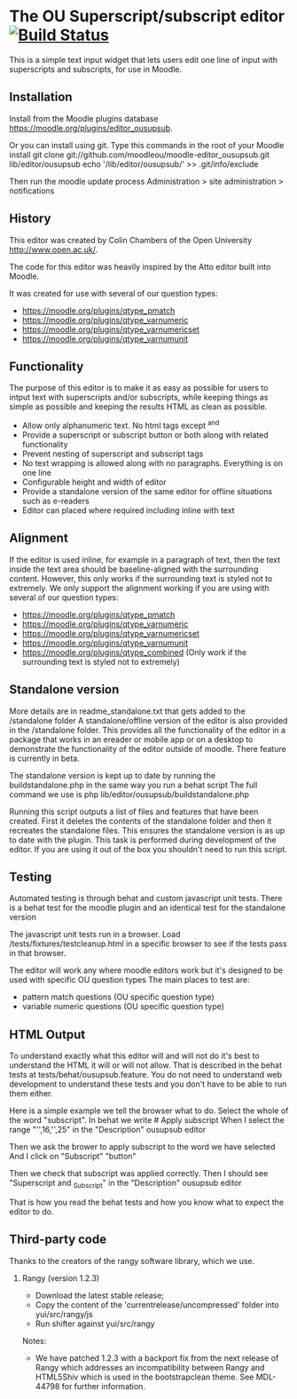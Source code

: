 # The OU Superscript/subscript editor [![Build Status](https://travis-ci.com/moodleou/moodle-editor_ousupsub.svg?branch=master)](https://travis-ci.com/moodleou/moodle-editor_ousupsub)

This is a simple text input widget that lets users edit one line of input
with superscripts and subscripts, for use in Moodle.

## Installation

Install from the Moodle plugins database https://moodle.org/plugins/editor_ousupsub.

Or you can install using git. Type this commands in the root of your Moodle install
    git clone git://github.com/moodleou/moodle-editor_ousupsub.git lib/editor/ousupsub
    echo '/lib/editor/ousupsub/' >> .git/info/exclude

Then run the moodle update process
Administration > site administration > notifications

## History

This editor was created by Colin Chambers of the Open University
http://www.open.ac.uk/.

The code for this editor was heavily inspired by the Atto editor built into Moodle.

It was created for use with several of our question types:

* https://moodle.org/plugins/qtype_pmatch
* https://moodle.org/plugins/qtype_varnumeric
* https://moodle.org/plugins/qtype_varnumericset
* https://moodle.org/plugins/qtype_varnumunit

## Functionality

The purpose of this editor is to make it as easy as possible for users to intput
text with superscripts and/or subscripts, while keeping things as simple as possible
and keeping the results HTML as clean as possible.

* Allow only alphanumeric text. No html tags except <sup> and <sub>
* Provide a superscript or subscript button or both along with related functionality
* Prevent nesting of superscript and subscript tags
* No text wrapping is allowed along with no paragraphs. Everything is on one line
* Configurable height and width of editor
* Provide a standalone version of the same editor for offline situations such as e-readers
* Editor can placed where required including inline with text

## Alignment

If the editor is used inline, for example in a paragraph of text, then the text inside the text area should be baseline-aligned with the surrounding content.
However, this only works if the surrounding text is styled not to extremely. We only support the alignment working if you are using with several of our question types:

* https://moodle.org/plugins/qtype_pmatch
* https://moodle.org/plugins/qtype_varnumeric
* https://moodle.org/plugins/qtype_varnumericset
* https://moodle.org/plugins/qtype_varnumunit
* https://moodle.org/plugins/qtype_combined (Only work if the surrounding text is styled not to extremely)

## Standalone version

More details are in readme_standalone.txt that gets added to the /standalone folder
A standalone/offline version of the editor is also provided in the /standalone folder. This provides all the
functionality of the editor in a package that works in an ereader or mobile app or on a desktop to demonstrate
the functionality of the editor outside of moodle. There feature is currently in beta.

The standalone version is kept up to date by running the buildstandalone.php in the same way you run a behat script
The full command we use is php lib/editor/ousupsub/buildstandalone.php

Running this script outputs a list of files and features that have been created. First it deletes the contents of the
standalone folder and then it recreates the standalone files. This ensures the standalone version is as up to date with
the plugin. This task is performed during development of the editor. If you are using it out of the box you shouldn't
need to run this script.

## Testing

Automated testing is through behat and custom javascript unit tests. There is a behat test for the moodle plugin and an
identical test for the standalone version

The javascript unit tests run in a browser. Load /tests/fixtures/testcleanup.html in a specific browser to see if the
tests pass in that browser.

The editor will work any where moodle editors work but it's designed to be used with specific OU question types
The main places to test are:
* pattern match questions (OU specific question type)
* variable numeric  questions (OU specific question type)

## HTML Output

To understand exactly what this editor will and will not do it's best to understand the HTML it will or will not allow.
That is described in the behat tests at tests/behat/ousupsub.feature. You do not need to understand web development
to understand these tests and you don't have to be able to run them either.

Here is a simple example we tell the browser what to do. Select the whole of the word "subscript". In behat we write
    # Apply subscript
    When I select the range "'',16,'',25" in the "Description" ousupsub editor

Then we ask the brower to apply subscript to the word we have selected
    And I click on "Subscript" "button"

Then we check that subscript was applied correctly.
    Then I should see "Superscript and <sub>Subscript</sub>" in the "Description" ousupsub editor

That is how you read the behat tests and how you know what to expect the editor to do.

## Third-party code

Thanks to the creators of the rangy software library, which we use.

1)  Rangy (version 1.2.3)
    * Download the latest stable release;
    * Copy the content of the 'currentrelease/uncompressed' folder into yui/src/rangy/js
    * Run shifter against yui/src/rangy

    Notes:
    * We have patched 1.2.3 with a backport fix from the next release of Rangy which addresses an incompatibility
      between Rangy and HTML5Shiv which is used in the bootstrapclean theme. See MDL-44798 for further information.
